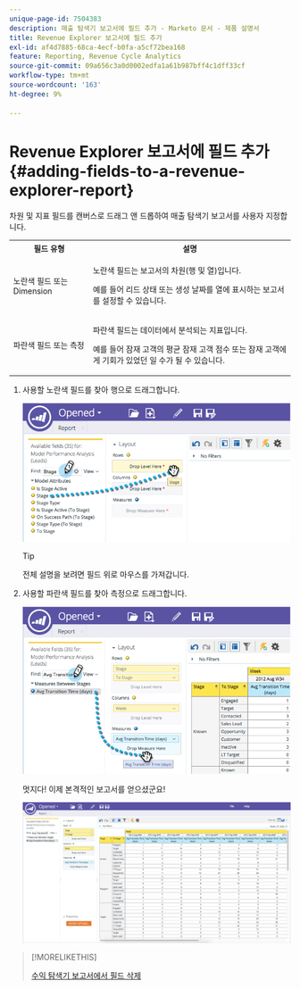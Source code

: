 ```yaml
---
unique-page-id: 7504383
description: 매출 탐색기 보고서에 필드 추가 - Marketo 문서 - 제품 설명서
title: Revenue Explorer 보고서에 필드 추가
exl-id: af4d7885-68ca-4ecf-b0fa-a5cf72bea168
feature: Reporting, Revenue Cycle Analytics
source-git-commit: 09a656c3a0d0002edfa1a61b987bff4c1dff33cf
workflow-type: tm+mt
source-wordcount: '163'
ht-degree: 9%

---
```


# Revenue Explorer 보고서에 필드 추가 {#adding-fields-to-a-revenue-explorer-report}

차원 및 지표 필드를 캔버스로 드래그 앤 드롭하여 매출 탐색기 보고서를 사용자 지정합니다.

<table>
 <tbody>
  <tr>
   <th>필드 유형</th>
   <th>설명</th>
  </tr>
  <tr>
   <td>노란색 필드 또는 Dimension</td>
   <td><p>노란색 필드는 보고서의 차원(행 및 열)입니다.</p><p>예를 들어 리드 상태 또는 생성 날짜를 열에 표시하는 보고서를 설정할 수 있습니다.</p></td>
  </tr>
  <tr>
   <td>파란색 필드 또는 측정</td>
   <td><p>파란색 필드는 데이터에서 분석되는 지표입니다.</p><p>예를 들어 잠재 고객의 평균 잠재 고객 점수 또는 잠재 고객에게 기회가 있었던 일 수가 될 수 있습니다.</p></td>
  </tr>
 </tbody>
</table>

1. 사용할 노란색 필드를 찾아 행으로 드래그합니다.

   ![](assets/image2015-3-24-15-3a22-3a34.png)

   >[!TIP]
   >
   >전체 설명을 보려면 필드 위로 마우스를 가져갑니다.

1. 사용할 파란색 필드를 찾아 측정으로 드래그합니다.

   ![](assets/image2015-3-24-15-3a53-3a5.png)

   멋지다! 이제 본격적인 보고서를 얻으셨군요!

   ![](assets/image2015-3-24-15-3a55-3a7.png)

>[!MORELIKETHIS]
>
>[수익 탐색기 보고서에서 필드 삭제](/help/marketo/product-docs/reporting/revenue-cycle-analytics/revenue-explorer/deleting-a-field-in-a-revenue-explorer-report.md)
